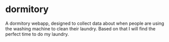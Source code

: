 # dormitory
A dormitory webapp, designed to collect data about when people are using the washing machine to clean their laundry. Based on that I will find the perfect time to do my laundry.
